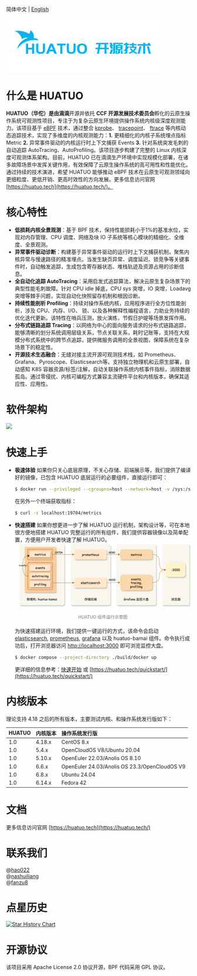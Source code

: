 简体中文 | [English](./README.md)

![](./docs/huatuo-logo-v3.png)

# 什么是 HUATUO
**HUATUO（华佗）**是由**滴滴**开源并依托 **CCF 开源发展技术委员会**孵化的云原生操作系统可观测性项目，专注于为复杂云原生环境提供操作系统内核级深度观测能力。该项目基于 [eBPF](https://docs.kernel.org/userspace-api/ebpf/syscall.html) 技术，通过整合 [kprobe](https://www.kernel.org/doc/html/latest/trace/kprobes.html)、 [tracepoint](https://www.kernel.org/doc/html/latest/trace/tracepoints.html)、 [ftrace](https://www.kernel.org/doc/html/latest/trace/ftrace.html)  等内核动态追踪技术，实现了多维度的内核观测能力：**1.** 更精细化的内核子系统埋点指标 Metric **2.** 异常事件驱动的内核运行时上下文捕获 Events **3.** 针对系统突发毛刺的自动追踪 AutoTracing、AutoProfiling。该项目逐步构建了完整的 Linux 内核深度可观测体系架构。目前，HUATUO 已在滴滴生产环境中实现规模化部署，在诸多故障场景中发挥关键作用，有效保障了云原生操作系统的高可用性和性能优化。通过持续的技术演进，希望 HUATUO 能够推动 eBPF 技术在云原生可观测领域向更细粒度、更低开销、更高时效性的方向发展。更多信息访问官网 [https://huatuo.tech](https://huatuo.tech/)。


# 核心特性
- **低损耗内核全景观测**：基于 BPF 技术，保持性能损耗小于1%的基准水位，实现对内存管理、CPU 调度、网络及块 IO 子系统等核心模块的精细化、全维度、全景观测。
- **异常事件驱动诊断**：构建基于异常事件驱动的运行时上下文捕获机制，聚焦内核异常与慢速路径的精准埋点。当发生缺页异常、调度延迟、锁竞争等关键事件时，自动触发追踪，生成包含寄存器状态、堆栈轨迹及资源占用的诊断信息。
- **全自动化追踪 AutoTracing**：采用启发式追踪算法，解决云原生复杂场景下的典型性能毛刺故障。针对 CPU idle 掉底，CPU sys 突增，IO 突增，Loadavg 突增等棘手问题，实现自动化快照留存机制和根因诊断。
- **持续性能剖析 Profiling**：持续对操作系统内核，应用程序进行全方位性能剖析，涉及 CPU、内存、I/O、 锁、以及各种解释性编程语言，力助业务持续的优化迭代更新。该特性在哨兵压测，放火演练，节假日护堤等场景发挥作用。
- **分布式链路追踪 Tracing**：以网络为中心的面向服务请求的分布式链路追踪，能够清晰的划分系统调用层级关系，节点关联关系，耗时记账等，支持在大规模分布式系统中的跨节点追踪，提供微服务调用的全景视图，保障系统在复杂场景下的稳定性。
- **开源技术生态融合**：无缝对接主流开源可观测技术栈，如 Prometheus、Grafana、Pyroscope、Elasticsearch等。支持独立物理机和云原生部署，自动感知 K8S 容器资源/标签/注解，自动关联操作系统内核事件指标，消除数据孤岛。通过零侵扰、内核可编程方式兼容主流硬件平台和内核版本，确保其适应性、应用性。

# 软件架构
![](./docs/img/huatuo-arch.png)

# 快速上手

- **极速体验**
如果你只关心底层原理，不关心存储、前端展示等，我们提供了编译好的镜像，已包含 HUATUO 底层运行的必要组件，直接运行即可：
    ```bash
    $ docker run --privileged --cgroupns=host --network=host -v /sys:/sys -v /run:/run huatuo/huatuo-bamai:latest
    ```

  在另外一个终端获取指标：
    ```bash
    $ curl -s localhost:19704/metrics
    ```

- **快速搭建**
  如果你想更进一步了解 HUATUO 运行机制，架构设计等，可在本地很方便地搭建 HUATUO 完整运行的所有组件，我们提供容器镜像以及简单配置，方便用户开发者快速了解 HUATUO。
    ![](./docs/img/quickstart-components.png)
  
    <div style="text-align: center; margin: 8px 0 20px 0; color: #777;">
    <small>
    HUATUO 组件运行示意图<br>
    </small>
    </div>
  
  为快速搭建运行环境，我们提供一键运行的方式，该命令会启动 [elasticsearch](https://www.elastic.co), [prometheus](https://prometheus.io), [grafana](https://grafana.com) 以及 huatuo-bamai 组件。命令执行成功后，打开浏览器访问 [http://localhost:3000](http://localhost:3000) 即可浏览监控大盘。
  
    ```bash
    $ docker compose --project-directory ./build/docker up
    ```
  
  更详细的信息参考：[快速开始](./docs/quick-start_CN.md) 或 [https://huatuo.tech/quickstart/](https://huatuo.tech/quickstart/)

# 内核版本

理论支持 4.18 之后的所有版本，主要测试内核、和操作系统发行版如下：

|  HUATUO      |  内核版本 |  操作系统发行版     |
| :---  |    :----  |  :--- |
| 1.0      | 4.18.x      | CentOS 8.x   |
| 1.0      | 5.4.x       | OpenCloudOS V8/Ubuntu 20.04 |
| 1.0      | 5.10.x      | OpenEuler 22.03/Anolis OS 8.10 |
| 1.0      | 6.6.x       | OpenEuler 24.03/Anolis OS 23.3/OpenCloudOS V9 |
| 1.0      | 6.8.x       | Ubuntu 24.04 |
| 1.0      | 6.14.x      | Fedora 42 |


# 文档

更多信息访问官网 [https://huatuo.tech](https://huatuo.tech/)


# 联系我们

@[hao022](https://github.com/hao022)  
@[nashuiliang](https://github.com/nashuiliang)  
@[fanzu8](https://github.com/fanzuba)  


# 点星历史

[![Star History Chart](https://api.star-history.com/svg?repos=ccfos/huatuo&type=Date)](https://www.star-history.com/#ccfos/huatuo&Date)


# 开源协议
该项目采用 Apache License 2.0 协议开源，BPF 代码采用 GPL 协议。
